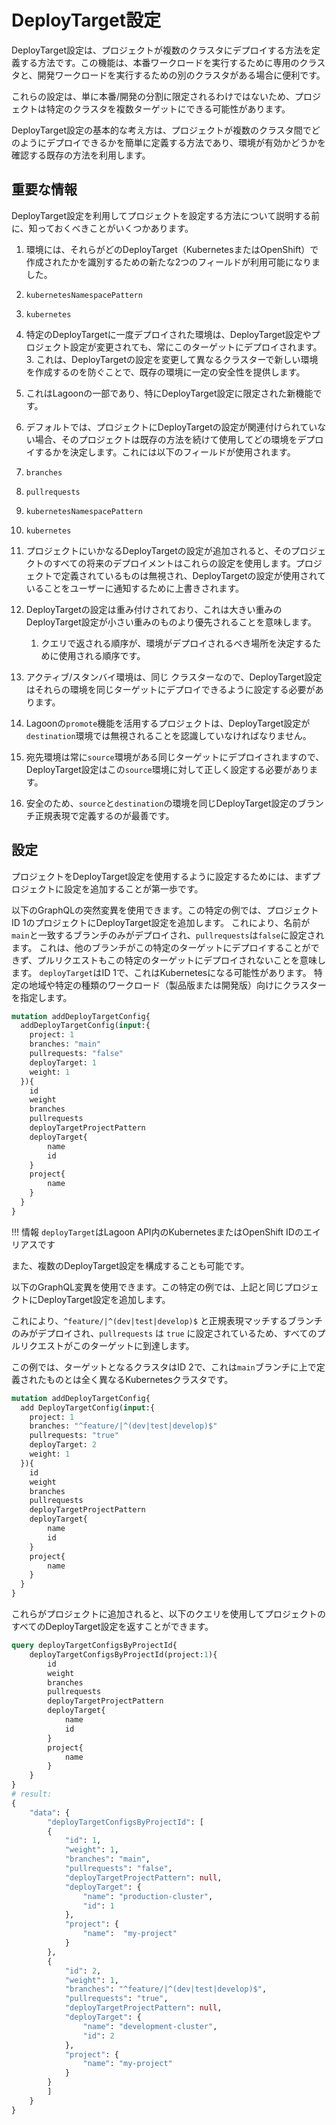 # DeployTarget設定

DeployTarget設定は、プロジェクトが複数のクラスタにデプロイする方法を定義する方法です。この機能は、本番ワークロードを実行するために専用のクラスタと、開発ワークロードを実行するための別のクラスタがある場合に便利です。

これらの設定は、単に本番/開発の分割に限定されるわけではないため、プロジェクトは特定のクラスタを複数ターゲットにできる可能性があります。

DeployTarget設定の基本的な考え方は、プロジェクトが複数のクラスタ間でどのようにデプロイできるかを簡単に定義する方法であり、環境が有効かどうかを確認する既存の方法を利用します。

## 重要な情報

DeployTarget設定を利用してプロジェクトを設定する方法について説明する前に、知っておくべきことがいくつかあります。

1. 環境には、それらがどのDeployTarget（KubernetesまたはOpenShift）で作成されたかを識別するための新たな2つのフィールドが利用可能になりました。

  1. `kubernetesNamespacePattern`
  2. `kubernetes`

2. 特定のDeployTargetに一度デプロイされた環境は、DeployTarget設定やプロジェクト設定が変更されても、常にこのターゲットにデプロイされます。 3. これは、DeployTargetの設定を変更して異なるクラスターで新しい環境を作成するのを防ぐことで、既存の環境に一定の安全性を提供します。
  4. これはLagoonの一部であり、特にDeployTarget設定に限定された新機能です。

2. デフォルトでは、プロジェクトにDeployTargetの設定が関連付けられていない場合、そのプロジェクトは既存の方法を続けて使用してどの環境をデプロイするかを決定します。これには以下のフィールドが使用されます。

  1. `branches`
  2. `pullrequests`
  3. `kubernetesNamespacePattern`
  4. `kubernetes`

3. プロジェクトにいかなるDeployTargetの設定が追加されると、そのプロジェクトのすべての将来のデプロイメントはこれらの設定を使用します。プロジェクトで定義されているものは無視され、DeployTargetの設定が使用されていることをユーザーに通知するために上書きされます。
4. DeployTargetの設定は重み付けされており、これは大きい重みのDeployTarget設定が小さい重みのものより優先されることを意味します。

    1. クエリで返される順序が、環境がデプロイされるべき場所を決定するために使用される順序です。

5. アクティブ/スタンバイ環境は、同じ クラスターなので、DeployTarget設定はそれらの環境を同じターゲットにデプロイできるように設定する必要があります。
6. Lagoonの`promote`機能を活用するプロジェクトは、DeployTarget設定が`destination`環境では無視されることを認識していなければなりません。

  1. 宛先環境は常に`source`環境がある同じターゲットにデプロイされますので、DeployTarget設定はこの`source`環境に対して正しく設定する必要があります。
  2. 安全のため、`source`と`destination`の環境を同じDeployTarget設定のブランチ正規表現で定義するのが最善です。

## 設定

プロジェクトをDeployTarget設定を使用するように設定するためには、まずプロジェクトに設定を追加することが第一歩です。

以下のGraphQLの突然変異を使用できます。この特定の例では、プロジェクトID 1のプロジェクトにDeployTarget設定を追加します。
これにより、名前が`main`と一致するブランチのみがデプロイされ、`pullrequests`は`false`に設定されます。
これは、他のブランチがこの特定のターゲットにデプロイすることができず、プルリクエストもこの特定のターゲットにデプロイされないことを意味します。
`deployTarget`はID 1で、これはKubernetesになる可能性があります。 特定の地域や特定の種類のワークロード（製品版または開発版）向けにクラスターを指定します。

```GraphQL title="DeployTargetの設定"
mutation addDeployTargetConfig{
  addDeployTargetConfig(input:{
    project: 1
    branches: "main"
    pullrequests: "false"
    deployTarget: 1
    weight: 1
  }){
    id
    weight
    branches
    pullrequests
    deployTargetProjectPattern
    deployTarget{
        name
        id
    }
    project{
        name
    }
  }
}
```

!!! 情報
    `deployTarget`はLagoon API内のKubernetesまたはOpenShift IDのエイリアスです

また、複数のDeployTarget設定を構成することも可能です。

以下のGraphQL変異を使用できます。この特定の例では、上記と同じプロジェクトにDeployTarget設定を追加します。

これにより、`^feature/|^(dev|test|develop)$` と正規表現マッチするブランチのみがデプロイされ、`pullrequests` は `true` に設定されているため、すべてのプルリクエストがこのターゲットに到達します。

この例では、ターゲットとなるクラスタはID 2で、これは`main`ブランチに上で定義されたものとは全く異なるKubernetesクラスタです。

```GraphQL title="DeployTargetの設定"
mutation addDeployTargetConfig{
  add DeployTargetConfig(input:{
    project: 1
    branches: "^feature/|^(dev|test|develop)$"
    pullrequests: "true"
    deployTarget: 2
    weight: 1
  }){
    id
    weight
    branches
    pullrequests
    deployTargetProjectPattern
    deployTarget{
        name
        id
    }
    project{
        name
    }
  }
}
```

これらがプロジェクトに追加されると、以下のクエリを使用してプロジェクトのすべてのDeployTarget設定を返すことができます。

```GraphQL title="デプロイターゲットを取得する"
query deployTargetConfigsByProjectId{
    deployTargetConfigsByProjectId(project:1){
        id
        weight
        branches
        pullrequests
        deployTargetProjectPattern
        deployTarget{
            name
            id
        }
        project{
            name
        }
    }
}
# result:
{
    "data": {
        "deployTargetConfigsByProjectId": [
        {
            "id": 1,
            "weight": 1,
            "branches": "main",
            "pullrequests": "false",
            "deployTargetProjectPattern": null,
            "deployTarget": {
                "name": "production-cluster",
                "id": 1
            },
            "project": {
                "name":  "my-project"
            }
        },
        {
            "id": 2,
            "weight": 1,
            "branches": "^feature/|^(dev|test|develop)$",
            "pullrequests": "true",
            "deployTargetProjectPattern": null,
            "deployTarget": {
                "name": "development-cluster",
                "id": 2
            },
            "project": {
                "name": "my-project"
            }
        }
        ]
    }
}
```

